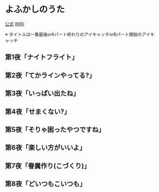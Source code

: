 # よふかしのうた

[公式](https://yofukashi-no-uta.com/) 
[WIKI](https://ja.wikipedia.org/wiki/%E3%82%88%E3%81%B5%E3%81%8B%E3%81%97%E3%81%AE%E3%81%86%E3%81%9F) 

※ タイトルは一番最後orAパート終わりのアイキャッチorBパート開始のアイキャッチ


## 第1夜「ナイトフライト」

## 第2夜「てかラインやってる?」

## 第3夜「いっぱい出たね」

## 第4夜「せまくない?」

## 第5夜「そりゃ困ったやつですね」

## 第6夜「楽しい方がいいよ」

## 第7夜「眷属作り(こづくり)」

## 第8夜「どいつもこいつも」
